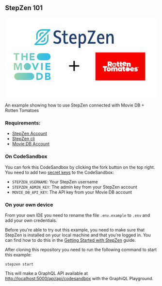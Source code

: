 ## StepZen 101

![StepZen + Movie DB + Rotten Tomatoes](./thumbnail.png)

An example showing how to use StepZen connected with Movie DB + Rotten Tomatoes

### Requirements:

- [StepZen Account](https://stepzen.com)
- [StepZen cli](https://stepzen.com/docs/quick-start/install-and-setup)
- [Movie DB Account](https://developers.themoviedb.org/3/getting-started/introduction)

### On CodeSandbox

You can fork this CodeSandbox by clicking the fork button on the top right. You need to add two [secret keys](https://codesandbox.io/docs/secrets) to the CodeSandbox:

- `STEPZEN_USERNAME`: Your StepZen username
- `STEPZEN_ADMIN_KEY`: The admin key from your StepZen account
- `MOVIE_DB_API_KEY`: The API key from your Movie DB account

### On your own device

From your own IDE you need to rename the file `.env.example` to `.env` and add your own credentials.

Before you're able to try out this example, you need to make sure that StepZen is installed on your local machine and that you're logged in. You can find how to do this in the [Getting Started with StepZen](https://stepzen.com/docs/quick-start) guide.

After cloning this repository you need to run the following command to start this example:

```
stepzen start
```

This will make a GraphQL API available at [http://localhost:5000/api/api/codesandbox](http://localhost:5000/api/codesandbox) with the GraphiQL Playground.
